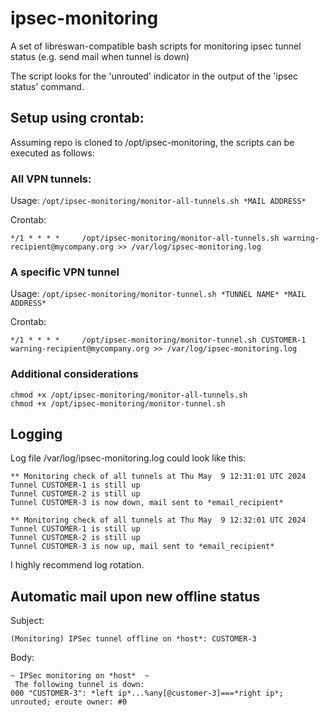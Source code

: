 # ipsec-monitoring
A set of libreswan-compatible bash scripts for monitoring ipsec tunnel status (e.g. send mail when tunnel is down)

The script looks for the 'unrouted' indicator in the output of the 'ipsec status' command.

## Setup using crontab:

Assuming repo is cloned to /opt/ipsec-monitoring, the scripts can be executed as follows:

### All VPN tunnels:

Usage: `/opt/ipsec-monitoring/monitor-all-tunnels.sh *MAIL ADDRESS*`

Crontab:
```
*/1 * * * *     /opt/ipsec-monitoring/monitor-all-tunnels.sh warning-recipient@mycompany.org >> /var/log/ipsec-monitoring.log
```
### A specific VPN tunnel


Usage: `/opt/ipsec-monitoring/monitor-tunnel.sh *TUNNEL NAME* *MAIL ADDRESS*`

Crontab:
```
*/1 * * * *     /opt/ipsec-monitoring/monitor-tunnel.sh CUSTOMER-1 warning-recipient@mycompany.org >> /var/log/ipsec-monitoring.log
```

### Additional considerations
```
chmod +x /opt/ipsec-monitoring/monitor-all-tunnels.sh
chmod +x /opt/ipsec-monitoring/monitor-tunnel.sh
```

## Logging

Log file /var/log/ipsec-monitoring.log could look like this:

```
** Monitoring check of all tunnels at Thu May  9 12:31:01 UTC 2024
Tunnel CUSTOMER-1 is still up
Tunnel CUSTOMER-2 is still up
Tunnel CUSTOMER-3 is now down, mail sent to *email_recipient*

** Monitoring check of all tunnels at Thu May  9 12:32:01 UTC 2024
Tunnel CUSTOMER-1 is still up
Tunnel CUSTOMER-2 is still up
Tunnel CUSTOMER-3 is now up, mail sent to *email_recipient*
```

I highly recommend log rotation.

## Automatic mail upon new offline status
Subject: 

```
(Monitoring) IPSec tunnel offline on *host*: CUSTOMER-3
```

Body:
```
~ IPSec monitoring on *host*  ~
 The following tunnel is down:
000 "CUSTOMER-3": *left ip*...%any[@customer-3]===*right ip*; unrouted; eroute owner: #0
```
